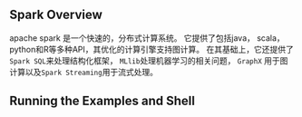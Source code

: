 ## Spark Overview

apache spark 是一个快速的，分布式计算系统。 它提供了包括java， scala， python和R等多种API，其优化的计算引擎支持图计算。 在其基础上，它还提供了``Spark SQL``来处理结构化框架， ``MLlib``处理机器学习的相关问题， ``GraphX`` 用于图计算以及``Spark Streaming``用于流式处理。

## Running the Examples and Shell
